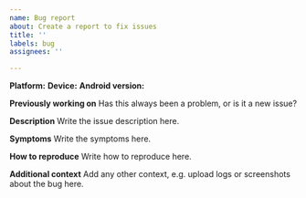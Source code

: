 ```yaml
---
name: Bug report
about: Create a report to fix issues
title: ''
labels: bug
assignees: ''

---
```


**Platform:** 
**Device:** 
**Android version:** 

**Previously working on**
Has this always been a problem, or is it a new issue?
<!-- Please be specific. Include things like previous sync and build date,
the latest known working kernel version including commit id and any other
information that may be relevant. If possible and applicable, include such
information from other repositories too (device, platform or hardware). -->

**Description**
Write the issue description here.

**Symptoms**
Write the symptoms here.

**How to reproduce**
Write how to reproduce here.

**Additional context**
Add any other context, e.g. upload logs or screenshots about the bug here.
<!-- It will be very hard for us to track down your issue without logs, so
please attach a logcat and dmesg for us here! -->
